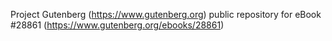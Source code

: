 Project Gutenberg (https://www.gutenberg.org) public repository for eBook #28861 (https://www.gutenberg.org/ebooks/28861)
